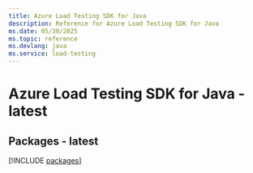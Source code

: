 ```yaml
---
title: Azure Load Testing SDK for Java
description: Reference for Azure Load Testing SDK for Java
ms.date: 05/30/2025
ms.topic: reference
ms.devlang: java
ms.service: load-testing
---
```

# Azure Load Testing SDK for Java - latest
## Packages - latest
[!INCLUDE [packages](load-testing-index.md)]